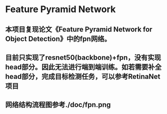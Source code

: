 # Feature Pyramid Network
## 本项目复现论文《Feature Pyramid Network for Object Detection》中的fpn网络。

## 目前只实现了resnet50(backbone)+fpn，没有实现head部分。因此无法进行端到端训练。如若需要补全head部分，完成目标检测任务，可以参考RetinaNet项目

## 网络结构流程图参考./doc/fpn.png